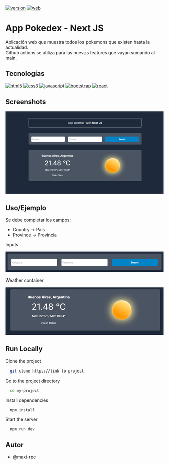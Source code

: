 

[![version](https://img.shields.io/badge/version-1.0.0-blue)]()
[![web](https://img.shields.io/badge/live-web-blue)](https://maxi-rpc.github.io/app_pokedex_nextjs/)
# App Pokedex - Next JS

Aplicación web que muestra todos los pokemons que existen hasta la actualidad.
<br>
Github actions se utiliza para las nuevas features que vayan sumando al main.

## Tecnologías

[![html5](https://img.shields.io/badge/html5-E34F26?style=for-the-badge&logo=html5&logoColor=white&labelColor=101010)]()
[![css3](https://img.shields.io/badge/css3-1572B6?style=for-the-badge&logo=css3&logoColor=white&labelColor=101010)]()
[![javascript](https://img.shields.io/badge/javascript-F7DF1E?style=for-the-badge&logo=javascript&logoColor=white&labelColor=101010)]()
[![bootstrap](https://img.shields.io/badge/bootstrap-7952B3?style=for-the-badge&logo=bootstrap&logoColor=white&labelColor=101010)]()
[![react](https://img.shields.io/badge/react-61DAFB?style=for-the-badge&logo=react&logoColor=white&labelColor=101010)]()

## Screenshots

![App Screenshot](https://raw.githubusercontent.com/Maxi-rpc/app_weather/main/public/images/app_weather_main.png)


## Uso/Ejemplo
Se debe completar los campos: 
- Country ->  País
- Province -> Provincia

Inputs

![App Screenshot](https://raw.githubusercontent.com/Maxi-rpc/app_weather/main/public/images/app_weather_inputs.png)

Weather container

![App Screenshot](https://raw.githubusercontent.com/Maxi-rpc/app_weather/main/public/images/app_weather_weather.png)
## Run Locally

Clone the project

```bash
  git clone https://link-to-project
```

Go to the project directory

```bash
  cd my-project
```

Install dependencies

```bash
  npm install
```

Start the server

```bash
  npm run dev
```


## Autor

- [@maxi-rpc](https://github.com/Maxi-rpc)

